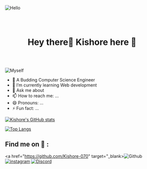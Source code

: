 <br>

![Hello](https://user-images.githubusercontent.com/98384128/150978993-bae2b6b5-d3bf-4a31-ba04-d0fc2af1fdea.gif)

<br>
<br>
<h1 align="center"> Hey there👋 Kishore here 🤞 </h1>
<br>
<br>

![Myself](https://user-images.githubusercontent.com/98384128/150978939-3d112e9a-ec44-4851-a4e8-999189e332e8.jpeg)

- 🔭 A Budding Computer Science Engineer
- 🌱 I’m currently learning Web development
- 💬 Ask me about 
- 📫 How to reach me: ...
- 😄 Pronouns: ...
- ⚡ Fun fact: ...

[![Kishore's GitHub stats](https://github-readme-stats.vercel.app/api?username=Kishore-070&show_icons=true&theme=jolly)](https://github.com/Kishore-070/github-readme-stats)



[![Top Langs](https://github-readme-stats.vercel.app/api/top-langs/?username=Kishore-070&layout=compact)](https://github.com/Kishore-070/github-readme-stats)

## Find me on 🔽 :

<a href="https://github.com/Kishore-070" target="_blank><img src="https://user-images.githubusercontent.com/98384128/150993683-361ec039-0b0c-4695-aa06-ae61c63e6758.png" alt="Github"></a>
<a href="https://www.instagram.com/kish070/"><img src="https://user-images.githubusercontent.com/98384128/150994400-8bd04608-da29-4513-95d5-436bb816f413.jpg" alt="instagram"></a>
<a href="https://discord.com/channels/@me"><img src="https://user-images.githubusercontent.com/98384128/150995466-7f0c2417-6ed0-4485-a994-c6d2c7f277c1.png" alt="Discord"></a>

